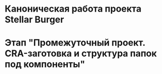 # Каноническая работа проекта Stellar Burger

# Этап "Промежуточный проект. CRA-заготовка и структура папок под компоненты"

